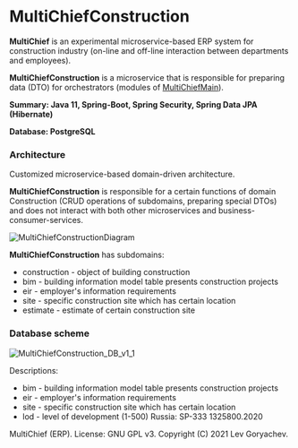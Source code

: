 # MultiChiefConstruction
<p><b>MultiChief</b> is an experimental microservice-based ERP system for construction industry (on-line and off-line interaction between departments and employees). <p/>
<p><b>MultiChiefConstruction</b> is a microservice that is responsible for preparing data (DTO) for orchestrators (modules of <a href="https://github.com/LevGoryachev/MultiChiefMain">MultiChiefMain</a>).</p> 
<p><b>Summary: Java 11, Spring-Boot, Spring Security, Spring Data JPA (Hibernate)</b></p>
<p><b>Database: PostgreSQL</b></p>

<h3>Architecture</h3>
<p>Customized microservice-based domain-driven architecture.<p/>
<p><b>MultiChiefConstruction</b> is responsible for a certain functions of domain Construction (CRUD operations of subdomains, preparing special DTOs)
and does not interact with both other microservices and business-consumer-services.</p>

![MultiChiefConstructionDiagram](https://user-images.githubusercontent.com/61917893/141861431-e1d1fb6d-7faf-43f8-a2af-7330a5f44364.jpg)

<p><b>MultiChiefConstruction</b> has subdomains:
<ul>
<li>construction - object of building construction</li>
<li>bim - building information model table presents construction projects</li>
<li>eir - employer's information requirements</li>
<li>site - specific construction site which has certain location</li>
<li>estimate - estimate of certain construction site</li>
</ul>

<h3>Database scheme</h3>

![MultiChiefConstruction_DB_v1_1](https://user-images.githubusercontent.com/61917893/140859479-03c265b4-f5d5-4c4c-a9f7-70e94df6a579.jpg)

<p>Descriptions:</p>

<ul>
<li>bim - building information model table presents construction projects</li>
<li>eir - employer's information requirements</li>
<li>site - specific construction site which has certain location</li>
<li>lod - level of development (1-500) Russia: SP-333 1325800.2020</li>
</ul>

<p>MultiChief (ERP). License: GNU GPL v3. Copyright (C) 2021 Lev Goryachev.</p>
